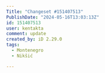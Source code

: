 ```yaml
---
Title: "Changeset #151407513"
PublishDate: "2024-05-16T13:03:13Z"
id: 151407513
user: kentakta
comment: update
created_by: iD 2.29.0
tags:
  - Montenegro
  - Nikšić

---
```

